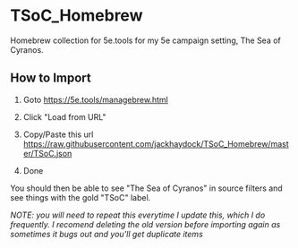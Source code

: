 # TSoC_Homebrew
Homebrew collection for 5e.tools for my 5e campaign setting, The Sea of Cyranos.

## How to Import

1. Goto
https://5e.tools/managebrew.html

3. Click "Load from URL"
4. Copy/Paste this url
https://raw.githubusercontent.com/jackhaydock/TSoC_Homebrew/master/TSoC.json
5. Done

You should then be able to see "The Sea of Cyranos" in source filters and see things with the gold "TSoC" label.

*NOTE: you will need to repeat this everytime I update this, which I do frequently. I recomend deleting the old version before importing again as sometimes it bugs out and you'll get duplicate items*
